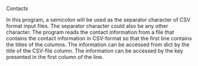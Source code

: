 Contacts

In this program, a semicolon will be used as the separator character of CSV
format input files. The separator character could also be any other
character. The program reads the contact information from a file that contains
the contact information in CSV-format so that the first line contains the titles
of the columns. The information can be accessed from dict by the title of the 
CSV-file column. The information can be accessed by the key presented in the 
first column of the line.
